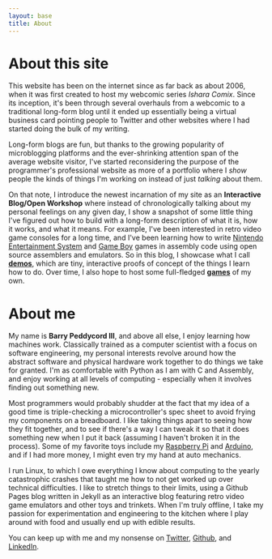 ```yaml
---
layout: base
title: About
---
```



About this site
===============
This website has been on the internet since as far back as about 2006, when it was first created to host my webcomic series *Ishara Comix*. Since its inception, it's been through several overhauls from a webcomic to a traditional long-form blog until it ended up essentially being a virtual business card pointing people to Twitter and other websites where I had started doing the bulk of my writing.

Long-form blogs are fun, but thanks to the growing popularity of microblogging platforms and the ever-shrinking attention span of the average website visitor, I've started reconsidering the purpose of the programmer's professional website as more of a portfolio where I *show* people the kinds of things I'm working on instead of just *talking* about them.

On that note, I introduce the  newest incarnation of my site as an **Interactive Blog/Open Workshop** where instead of chronologically talking about my personal feelings on any given day, I show a snapshot of some little thing I've figured out how to build with a long-form description of what it is, how it works, and what it means. For example, I've been interested in retro video game consoles for a long time, and I've been learning how to write [Nintendo Entertainment System][] and [Game Boy][] games in assembly code using open source assemblers and emulators. So in this blog, I showcase what I call **[demos][]**, which are tiny, interactive proofs of concept of the things I learn how to do. Over time, I also hope to host some full-fledged **[games][]** of my own.

About me
========
My name is **Barry Peddycord III**, and above all else, I enjoy learning how machines work. Classically trained as a computer scientist with a focus on software engineering, my personal interests revolve around how the abstract software and physical hardware work together to do things we take for granted. I'm as comfortable with Python as I am with C and Assembly, and enjoy working at all levels of computing - especially when it involves finding out something new.

Most programmers would probably shudder at the fact that my idea of a good time is triple-checking a microcontroller's spec sheet to avoid frying my components on a breadboard. I like taking things apart to seeing how they fit together, and to see if there's a way I can tweak it so that it does something new when I put it back (assuming I haven't broken it in the process). Some of my favorite toys include my [Raspberry Pi][] and [Arduino][], and if I had more money, I might even try my hand at auto mechanics.

I run Linux, to which I owe everything I know about computing to the yearly catastrophic crashes that taught me how to not get worked up over technical difficulties. I like to stretch things to their limits, using a Github Pages blog written in Jekyll as an interactive blog featuring retro video game emulators and other toys and trinkets. When I'm truly offline, I take my passion for experimentation and engineering to the kitchen where I play around with food and usually end up with edible results.

You can keep up with me and my nonsense on [Twitter][], [Github][], and [LinkedIn][].



[Nintendo Entertainment System]: https://en.wikipedia.org/wiki/Nintendo_Entertainment_System
[Game Boy]: https://en.wikipedia.org/wiki/Game_Boy
[demos]: {{site.baseurl}}demos/
[games]: {{site.baseurl}}games/
[Raspberry Pi]: http://www.raspberrypi.org/
[Arduino]: http://www.arduino.cc/
[Twitter]: https://twitter.com/isharacomix
[Github]: https://github.com/isharacomix
[LinkedIn]: https://linkedin.com/in/isharacomix
